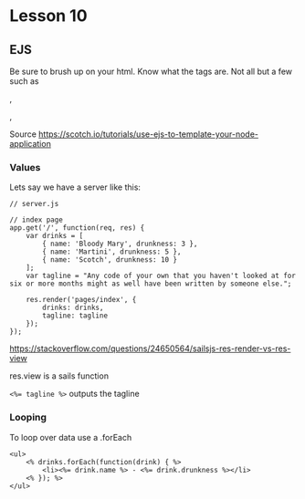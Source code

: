 # Lesson 10

## EJS

Be sure to brush up on your html. Know what the tags are. Not all but a few such as <p>,<div>, <br>

Source
https://scotch.io/tutorials/use-ejs-to-template-your-node-application


### Values

Lets say we have a server like this: 

    // server.js

    // index page 
    app.get('/', function(req, res) {
        var drinks = [
            { name: 'Bloody Mary', drunkness: 3 },
            { name: 'Martini', drunkness: 5 },
            { name: 'Scotch', drunkness: 10 }
        ];
        var tagline = "Any code of your own that you haven't looked at for six or more months might as well have been written by someone else.";

        res.render('pages/index', {
            drinks: drinks,
            tagline: tagline
        });
    });

https://stackoverflow.com/questions/24650564/sailsjs-res-render-vs-res-view

res.view is a sails function

`<%= tagline %>` outputs the tagline

### Looping

To loop over data use a .forEach

    <ul>
        <% drinks.forEach(function(drink) { %>
            <li><%= drink.name %> - <%= drink.drunkness %></li>
        <% }); %>
    </ul>

